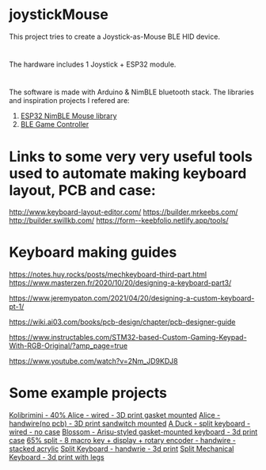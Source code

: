 # joystickMouse
This project tries to create a Joystick-as-Mouse BLE HID device.

#
The hardware includes 1 Joystick + ESP32 module.

#
The software is made with Arduino & NimBLE bluetooth stack.
The libraries and inspiration projects I refered are:
1. [ESP32 NimBLE Mouse library](https://github.com/wakwak-koba/ESP32-NimBLE-Mouse)
2. [BLE Game Controller](https://github.com/palsayantan/BLE-Game-Controller)

# Links to some very very useful tools used to automate making keyboard layout, PCB and case:
http://www.keyboard-layout-editor.com/
https://builder.mrkeebs.com/
http://builder.swillkb.com/
https://form--keebfolio.netlify.app/tools/

# Keyboard making guides
https://notes.huy.rocks/posts/mechkeyboard-third-part.html
https://www.masterzen.fr/2020/10/20/designing-a-keyboard-part3/

https://www.jeremypaton.com/2021/04/20/designing-a-custom-keyboard-pt-1/

https://wiki.ai03.com/books/pcb-design/chapter/pcb-designer-guide

https://www.instructables.com/STM32-based-Custom-Gaming-Keypad-With-RGB-Original/?amp_page=true

https://www.youtube.com/watch?v=2Nm_JD9KDJ8

# Some example projects
[Kolibrimini - 40% Alice - wired - 3D print gasket mounted](https://github.com/kreme123/Kolibrimini)
[Alice - handwire(no pcb) - 3D print sandwitch mounted](https://github.com/ramonimbao/Alice-like_Handwired)
[A Duck - split keyboard - wired - no case](https://github.com/lapidot/ADuck)
[Blossom - Arisu-styled gasket-mounted keyboard - 3d print case](https://github.com/DoughnutTheGuy/Blossom)
[65% split - 8 macro key + display + rotary encoder - handwire - stacked acrylic](https://github.com/karnadii/qsplit)
[Split Keyboard - handwrie - 3d print](https://github.com/MinHyeong-Lee/split91)
[Split Mechanical Keyboard - 3d print with legs](https://github.com/dbostian/redqueen)
